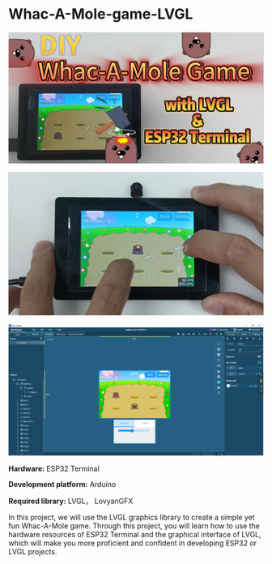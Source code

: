 # Whac-A-Mole-game-LVGL





![img1](https://github.com/Elecrow-RD/Whac-A-Mole-game-LVGL/blob/main/readme_img1.jpg "img1")



![img2](https://github.com/Elecrow-RD/Whac-A-Mole-game-LVGL/blob/main/readme_img2.png "img2")



![img0](https://github.com/Elecrow-RD/Whac-A-Mole-game-LVGL/blob/main/readme_img0.png "img0")



**Hardware:** ESP32 Terminal

**Development platform:** Arduino

**Required library:** LVGL， LovyanGFX

In this project, we will use the LVGL graphics library to create a simple yet fun Whac-A-Mole game. Through this project, you will learn how to use the hardware resources of ESP32 Terminal and the graphical interface of LVGL, which will make you more proficient and confident in developing ESP32 or LVGL projects.
